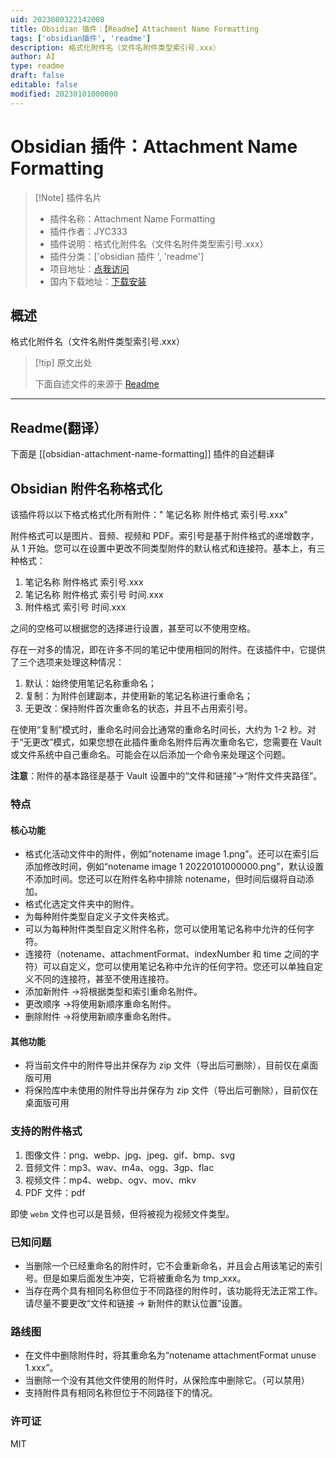 ```yaml
---
uid: 2023080322142008
title: Obsidian 插件：【Readme】Attachment Name Formatting
tags: ['obsidian插件', 'readme']
description: 格式化附件名（文件名附件类型索引号.xxx）
author: AI
type: readme
draft: false
editable: false
modified: 20230101000000
---
```


# Obsidian 插件：Attachment Name Formatting

> [!Note] 插件名片
> - 插件名称：Attachment Name Formatting
> - 插件作者：JYC333
> - 插件说明：格式化附件名（文件名附件类型索引号.xxx）
> - 插件分类：['obsidian 插件 ', 'readme']
> - 项目地址：[点我访问](https://github.com/JYC333/obsidian-attachment-name-formatting)
> - 国内下载地址：[下载安装](https://pkmer.cn/products/plugin/pluginMarket/?obsidian-attachment-name-formatting)

## 概述

格式化附件名（文件名附件类型索引号.xxx）

> [!tip] 原文出处
>
>下面自述文件的来源于 [Readme](https://ghproxy.net/https://raw.githubusercontent.com/JYC333/obsidian-attachment-name-formatting/master/README.md)
>

---

## Readme(翻译）

下面是 [[obsidian-attachment-name-formatting]] 插件的自述翻译

## Obsidian 附件名称格式化

该插件将以以下格式格式化所有附件：" 笔记名称 附件格式 索引号.xxx"

附件格式可以是图片、音频、视频和 PDF。索引号是基于附件格式的递增数字，从 1 开始。您可以在设置中更改不同类型附件的默认格式和连接符。基本上，有三种格式：

1. 笔记名称 附件格式 索引号.xxx
2. 笔记名称 附件格式 索引号 时间.xxx
3. 附件格式 索引号 时间.xxx

之间的空格可以根据您的选择进行设置，甚至可以不使用空格。

存在一对多的情况，即在许多不同的笔记中使用相同的附件。在该插件中，它提供了三个选项来处理这种情况：

1. 默认：始终使用笔记名称重命名；
2. 复制：为附件创建副本，并使用新的笔记名称进行重命名；
3. 无更改：保持附件首次重命名的状态，并且不占用索引号。

在使用“复制”模式时，重命名时间会比通常的重命名时间长，大约为 1-2 秒。对于“无更改”模式，如果您想在此插件重命名附件后再次重命名它，您需要在 Vault 或文件系统中自己重命名。可能会在以后添加一个命令来处理这个问题。

**注意**：附件的基本路径是基于 Vault 设置中的“文件和链接”->“附件文件夹路径”。

### 特点

#### 核心功能

- 格式化活动文件中的附件，例如“notename image 1.png”。还可以在索引后添加修改时间，例如“notename image 1 20220101000000.png”，默认设置不添加时间。您还可以在附件名称中排除 notename，但时间后缀将自动添加。
- 格式化选定文件夹中的附件。
- 为每种附件类型自定义子文件夹格式。
- 可以为每种附件类型自定义附件名称，您可以使用笔记名称中允许的任何字符。
- 连接符（notename、attachmentFormat、indexNumber 和 time 之间的字符）可以自定义，您可以使用笔记名称中允许的任何字符。您还可以单独自定义不同的连接符，甚至不使用连接符。
- 添加新附件 ->将根据类型和索引重命名附件。
- 更改顺序 ->将使用新顺序重命名附件。
- 删除附件 ->将使用新顺序重命名附件。

#### 其他功能

- 将当前文件中的附件导出并保存为 zip 文件（导出后可删除），目前仅在桌面版可用
- 将保险库中未使用的附件导出并保存为 zip 文件（导出后可删除），目前仅在桌面版可用

### 支持的附件格式

1. 图像文件：png、webp、jpg、jpeg、gif、bmp、svg
2. 音频文件：mp3、wav、m4a、ogg、3gp、flac
3. 视频文件：mp4、webp、ogv、mov、mkv
4. PDF 文件：pdf

即使 `webm` 文件也可以是音频，但将被视为视频文件类型。

### 已知问题

- 当删除一个已经重命名的附件时，它不会重新命名，并且会占用该笔记的索引号。但是如果后面发生冲突，它将被重命名为 tmp_xxx。
- 当存在两个具有相同名称但位于不同路径的附件时，该功能将无法正常工作。请尽量不要更改“文件和链接 -> 新附件的默认位置”设置。

### 路线图

- 在文件中删除附件时，将其重命名为“notename attachmentFormat unuse 1.xxx”。
- 当删除一个没有其他文件使用的附件时，从保险库中删除它。（可以禁用）
- 支持附件具有相同名称但位于不同路径下的情况。

### 许可证

MIT
